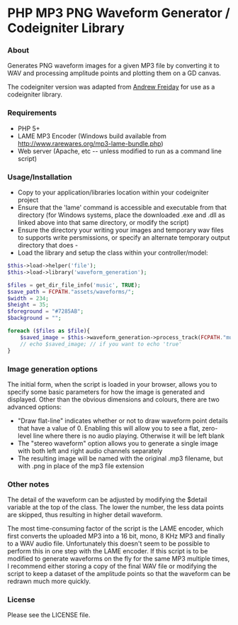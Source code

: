 PHP MP3 PNG Waveform Generator / Codeigniter Library
===

### About

Generates PNG waveform images for a given MP3 file by converting it to WAV and processing amplitude points and plotting them on a GD canvas.

The codeigniter version was adapted from [Andrew Freiday](https://github.com/afreiday/php-waveform-png) for use as a codeigniter library.

### Requirements

- PHP 5+
- LAME MP3 Encoder (Windows build available from http://www.rarewares.org/mp3-lame-bundle.php)
- Web server (Apache, etc -- unless modified to run as a command line script)

### Usage/Installation

- Copy to your application/libraries location within your codeigniter project
- Ensure that the 'lame' command is accessible and executable from that directory (for Windows systems, place the downloaded .exe and .dll as linked above into that same directory, or modify the script)
- Ensure the directory your writing your images and temporary wav files to supports write persmissions, or specify an alternate temporary output directory that does - 
- Load the library and setup the class within your controller/model:

```php
$this->load->helper('file');
$this->load->library('waveform_generation');

$files = get_dir_file_info('music', TRUE);
$save_path = FCPATH."assets/waveforms/";
$width = 234;
$height = 35;
$foreground = "#7285AB";
$background = "";

foreach ($files as $file){
	$saved_image = $this->waveform_generation->process_track(FCPATH."music/".$file['name'], $save_path, $width, $height, $foreground, $background);
	// echo $saved_image; // if you want to echo 'true'
}
```

### Image generation options

The initial form, when the script is loaded in your browser, allows you to specify some basic parameters for how the image is generated and displayed. Other than the obvious dimensions and colours, there are two advanced options:

- "Draw flat-line" indicates whether or not to draw waveform point details that have a value of 0. Enabling this will allow you to see a flat, zero-level line where there is no audio playing. Otherwise it will be left blank
- The "stereo waveform" option allows you to generate a single image with both left and right audio channels separately
- The resulting image will be named with the original .mp3 filename, but with .png in place of the mp3 file extension

### Other notes

The detail of the waveform can be adjusted by modifying the $detail variable at the top of the class. The lower the number, the less data points are skipped, thus resulting in higher detail waveform.

The most time-consuming factor of the script is the LAME encoder, which first converts the uploaded MP3 into a 16 bit, mono, 8 KHz MP3 and finally to a WAV audio file. Unfortunately this doesn't seem to be possible to perform this in one step with the LAME encoder. If this script is to be modified to generate waveforms on the fly for the same MP3 multiple times, I recommend either storing a copy of the final WAV file or modifying the script to keep a dataset of the amplitude points so that the waveform can be redrawn much more quickly.

### License

Please see the LICENSE file.